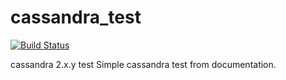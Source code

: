 cassandra_test
==============

[![Build Status](https://travis-ci.org/RadoslawOsinski/cassandra_test.svg?branch=master)](https://travis-ci.org/RadoslawOsinski/cassandra_test)

cassandra 2.x.y test
Simple cassandra test from documentation.
